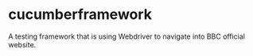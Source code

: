 # cucumberframework
A testing framework that is using Webdriver to navigate into BBC official website.
